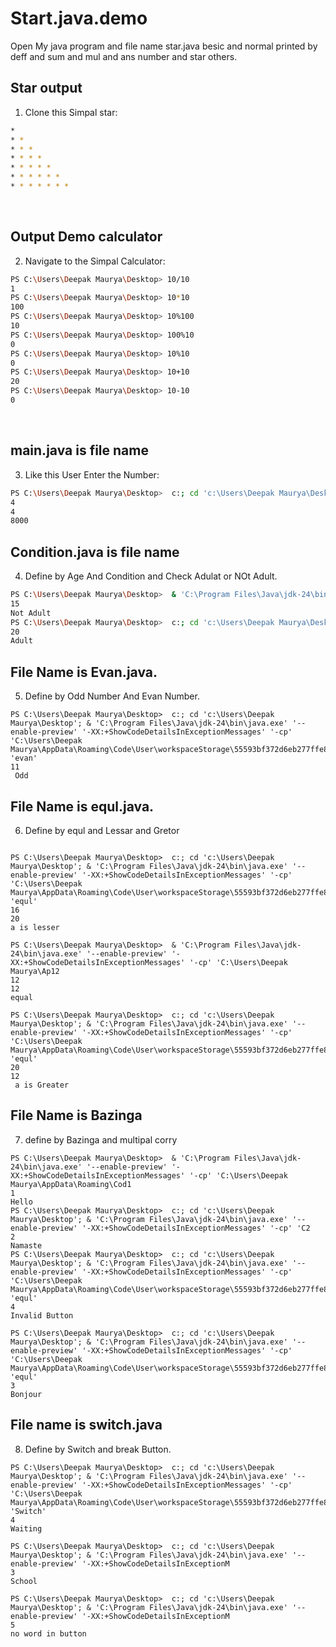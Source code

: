 # Start.java.demo
Open My java program and file name star.java besic and normal  printed by deff and sum and mul and ans number and star others.


## Star output
1. Clone this Simpal star:
```bash
*
* *
* * *
* * * *
* * * * *
* * * * * *
* * * * * * *
```


<br>

## Output Demo calculator

2. Navigate to the Simpal Calculator:

```bash
PS C:\Users\Deepak Maurya\Desktop> 10/10
1
PS C:\Users\Deepak Maurya\Desktop> 10*10
100  
PS C:\Users\Deepak Maurya\Desktop> 10%100
10
PS C:\Users\Deepak Maurya\Desktop> 100%10
0
PS C:\Users\Deepak Maurya\Desktop> 10%10
0
PS C:\Users\Deepak Maurya\Desktop> 10+10
20
PS C:\Users\Deepak Maurya\Desktop> 10-10
0
```


<br>

## main.java is file name 

3. Like this User Enter the Number:
```bash
PS C:\Users\Deepak Maurya\Desktop>  c:; cd 'c:\Users\Deepak Maurya\Desktop'; & 'C:\Program Files\Java\jdk-24\bin\java.exe' '--enable-preview' '-XX:+ShowCodeDetailsInExceptionMessages' '-cp' 'C:\Users\Deepak Maurya\AppData\Roaming\Code\User\workspaceStorage\55593bf372d6eb277ffe82ec1d7b1869\redhat.java\jdt_ws\Desktop_8e7aae91\bin' 'main' 
4
4
8000
```

## Condition.java is file name 

4. Define by Age And Condition and Check Adulat or NOt Adult.
```bash
PS C:\Users\Deepak Maurya\Desktop>  & 'C:\Program Files\Java\jdk-24\bin\java.exe' '--enable-preview' '-XX:+ShowCodeDetailsInExceptionMessages' '-cp' 'C:\Users\Deepak Maurya\AppData\Roaming\Code\User\workspaceStorage\55593bf372d6eb277ffe82ec1d7b1869\redhat.java\jdt_ws\Desktop_8e7aae91\bin' 'Condition'
15
Not Adult
PS C:\Users\Deepak Maurya\Desktop>  c:; cd 'c:\Users\Deepak Maurya\Desktop'; & 'C:\Program Files\Java\jdk-24\bin\java.exe' '--enable-preview' '-XX:+ShowCodeDetailsInExceptionMessages' '-cp' 'C:\Users\Deepak Maurya\AppData\Roaming\Code\User\workspaceStorage\55593bf372d6eb277ffe82ec1d7b1869\redhat.java\jdt_ws\Desktop_8e7aae91\bin' 'Condition'   
20
Adult
```

## File Name is Evan.java. 

5. Define by Odd Number And Evan Number.

```besh
PS C:\Users\Deepak Maurya\Desktop>  c:; cd 'c:\Users\Deepak Maurya\Desktop'; & 'C:\Program Files\Java\jdk-24\bin\java.exe' '--enable-preview' '-XX:+ShowCodeDetailsInExceptionMessages' '-cp' 'C:\Users\Deepak Maurya\AppData\Roaming\Code\User\workspaceStorage\55593bf372d6eb277ffe82ec1d7b1869\redhat.java\jdt_ws\Desktop_8e7aae91\bin' 'evan'
11
 Odd
```
## File Name is equl.java.
6. Define by equl and Lessar and Gretor
```besh

PS C:\Users\Deepak Maurya\Desktop>  c:; cd 'c:\Users\Deepak Maurya\Desktop'; & 'C:\Program Files\Java\jdk-24\bin\java.exe' '--enable-preview' '-XX:+ShowCodeDetailsInExceptionMessages' '-cp' 'C:\Users\Deepak Maurya\AppData\Roaming\Code\User\workspaceStorage\55593bf372d6eb277ffe82ec1d7b1869\redhat.java\jdt_ws\Desktop_8e7aae91\bin' 'equl' 
16
20
a is lesser

PS C:\Users\Deepak Maurya\Desktop>  & 'C:\Program Files\Java\jdk-24\bin\java.exe' '--enable-preview' '-XX:+ShowCodeDetailsInExceptionMessages' '-cp' 'C:\Users\Deepak Maurya\Ap12
12
12
equal

PS C:\Users\Deepak Maurya\Desktop>  c:; cd 'c:\Users\Deepak Maurya\Desktop'; & 'C:\Program Files\Java\jdk-24\bin\java.exe' '--enable-preview' '-XX:+ShowCodeDetailsInExceptionMessages' '-cp' 'C:\Users\Deepak Maurya\AppData\Roaming\Code\User\workspaceStorage\55593bf372d6eb277ffe82ec1d7b1869\redhat.java\jdt_ws\Desktop_8e7aae91\bin' 'equl'
20
12
 a is Greater
```

## File Name is Bazinga
7. define by Bazinga and multipal corry
```besh
PS C:\Users\Deepak Maurya\Desktop>  & 'C:\Program Files\Java\jdk-24\bin\java.exe' '--enable-preview' '-XX:+ShowCodeDetailsInExceptionMessages' '-cp' 'C:\Users\Deepak Maurya\AppData\Roaming\Cod1
1
Hello
PS C:\Users\Deepak Maurya\Desktop>  c:; cd 'c:\Users\Deepak Maurya\Desktop'; & 'C:\Program Files\Java\jdk-24\bin\java.exe' '--enable-preview' '-XX:+ShowCodeDetailsInExceptionMessages' '-cp' 'C2
2
Namaste
PS C:\Users\Deepak Maurya\Desktop>  c:; cd 'c:\Users\Deepak Maurya\Desktop'; & 'C:\Program Files\Java\jdk-24\bin\java.exe' '--enable-preview' '-XX:+ShowCodeDetailsInExceptionMessages' '-cp' 'C:\Users\Deepak Maurya\AppData\Roaming\Code\User\workspaceStorage\55593bf372d6eb277ffe82ec1d7b1869\redhat.java\jdt_ws\Desktop_8e7aae91\bin' 'equl' 
4
Invalid Button

PS C:\Users\Deepak Maurya\Desktop>  c:; cd 'c:\Users\Deepak Maurya\Desktop'; & 'C:\Program Files\Java\jdk-24\bin\java.exe' '--enable-preview' '-XX:+ShowCodeDetailsInExceptionMessages' '-cp' 'C:\Users\Deepak Maurya\AppData\Roaming\Code\User\workspaceStorage\55593bf372d6eb277ffe82ec1d7b1869\redhat.java\jdt_ws\Desktop_8e7aae91\bin' 'equl' 
3
Bonjour

```



## File name is switch.java
8. Define by Switch and break Button.
```besh
PS C:\Users\Deepak Maurya\Desktop>  c:; cd 'c:\Users\Deepak Maurya\Desktop'; & 'C:\Program Files\Java\jdk-24\bin\java.exe' '--enable-preview' '-XX:+ShowCodeDetailsInExceptionMessages' '-cp' 'C:\Users\Deepak Maurya\AppData\Roaming\Code\User\workspaceStorage\55593bf372d6eb277ffe82ec1d7b1869\redhat.java\jdt_ws\Desktop_8e7aae91\bin' 'Switch' 
4
Waiting

PS C:\Users\Deepak Maurya\Desktop>  c:; cd 'c:\Users\Deepak Maurya\Desktop'; & 'C:\Program Files\Java\jdk-24\bin\java.exe' '--enable-preview' '-XX:+ShowCodeDetailsInExceptionM
3
School

PS C:\Users\Deepak Maurya\Desktop>  c:; cd 'c:\Users\Deepak Maurya\Desktop'; & 'C:\Program Files\Java\jdk-24\bin\java.exe' '--enable-preview' '-XX:+ShowCodeDetailsInExceptionM
5
no word in button
```








